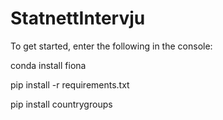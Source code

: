 # StatnettIntervju
To get started, enter the following in the console:

conda install fiona

pip install -r requirements.txt

pip install countrygroups
